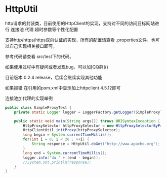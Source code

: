 # HttpUtil
http请求的封装类，目前使用的HttpClient的实现，支持对不同的访问目标网站进行 连接池 代理 超时参数等个性化配置

支持http/https/https双向认证的实现，所有的配置请查看 .properties文件，也可以自己实现相关接口即可。 

参考代码请查看 src/test下的代码。

如果使用过程中有疑问或者发现bug，可以加[QQ群](<a target="_blank" href="https://qm.qq.com/cgi-bin/qm/qr?k=zv5wK5NqfxljEfVAAu9h3Cq_kRgveQeA&jump_from=webapi" class="icon brands fa-qq"></a>)

目前版本 0.2.4 release，后续会继续实现其他功能

如果报错 在引用的pom.xml中显示加上httpclient 4.5.12即可

连接池加代理的实现举例

```java
public class SimpleProxyTest {
    private static Logger logger = LoggerFactory.getLogger(SimpleProxyTest.class);

    public static void main(String args[]) throws URISyntaxException {
        HttpProxySelector httpProxySelector = new HttpProxySelectorByProperties();
        HttpClientUtil.initProxy(httpProxySelector);
        long begin = System.currentTimeMillis();
        for(int i = 0; i < 20 ; ++i) {
            String response = HttpUtil.doGet("http://www.apache.org");
        }
        long end = System.currentTimeMillis();
        logger.info("du " + (end - begin));
        //System.out.println(response);
    }
}

```
